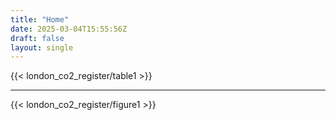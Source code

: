 ```yaml
---
title: "Home"
date: 2025-03-04T15:55:56Z
draft: false
layout: single
---
```


{{< london_co2_register/table1 >}}

---

{{< london_co2_register/figure1 >}}
